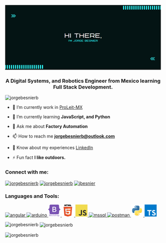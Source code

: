 <img src="https://github.com/JorgeBesnierB/JorgeBesnierB/blob/main/Media/banner.PNG" alt="html5"/>

<h3 align="center">A Digital Systems, and Robotics Engineer from Mexico learning Full Stack Development.</h3>

<p align="left"> <img src="https://komarev.com/ghpvc/?username=jorgebesnierb&label=Profile%20views&color=0e75b6&style=flat" alt="jorgebesnierb" /> </p>

- 🔭 I’m currently work in [ProLeit-MX](https://www.proleit.com/)

- 🌱 I’m currently learning **JavaScript, and Python**

- 💬 Ask me about **Factory Automation**

- 📫 How to reach me **jorgebesnierb@outlook.com**

- 📄 Know about my experiences [LinkedIn](https://www.linkedin.com/in/jorgebesnierb/)

- ⚡ Fun fact **I like outdoors.**

<h3 align="left">Connect with me:</h3>
<p align="left">
<a href="https://linkedin.com/in/jorgebesnierb" target="blank"><img align="center" src="https://raw.githubusercontent.com/rahuldkjain/github-profile-readme-generator/master/src/images/icons/Social/linked-in-alt.svg" alt="jorgebesnierb" height="30" width="40" /></a>
<a href="https://fb.com/jorgebesnierb" target="blank"><img align="center" src="https://raw.githubusercontent.com/rahuldkjain/github-profile-readme-generator/master/src/images/icons/Social/facebook.svg" alt="jorgebesnierb" height="30" width="40" /></a>
<a href="https://instagram.com/jbesnier" target="blank"><img align="center" src="https://raw.githubusercontent.com/rahuldkjain/github-profile-readme-generator/master/src/images/icons/Social/instagram.svg" alt="jbesnier" height="30" width="40" /></a>
</p>

<h3 align="left">Languages and Tools:</h3>
<p align="left"> <a href="https://angular.io" target="_blank" rel="noreferrer"> <img src="https://angular.io/assets/images/logos/angular/angular.svg" alt="angular" width="40" height="40"/> </a> <a href="https://www.arduino.cc/" target="_blank" rel="noreferrer"> <img src="https://cdn.worldvectorlogo.com/logos/arduino-1.svg" alt="arduino" width="40" height="40"/> </a> <a href="https://getbootstrap.com" target="_blank" rel="noreferrer"> <img src="https://raw.githubusercontent.com/devicons/devicon/master/icons/bootstrap/bootstrap-plain-wordmark.svg" alt="bootstrap" width="40" height="40"/> </a> <a href="https://www.w3.org/html/" target="_blank" rel="noreferrer"> <img src="https://raw.githubusercontent.com/devicons/devicon/master/icons/html5/html5-original-wordmark.svg" alt="html5" width="40" height="40"/> </a> <a href="https://developer.mozilla.org/en-US/docs/Web/JavaScript" target="_blank" rel="noreferrer"> <img src="https://raw.githubusercontent.com/devicons/devicon/master/icons/javascript/javascript-original.svg" alt="javascript" width="40" height="40"/> </a> <a href="https://www.microsoft.com/en-us/sql-server" target="_blank" rel="noreferrer"> <img src="https://www.svgrepo.com/show/303229/microsoft-sql-server-logo.svg" alt="mssql" width="40" height="40"/> </a> <a href="https://postman.com" target="_blank" rel="noreferrer"> <img src="https://www.vectorlogo.zone/logos/getpostman/getpostman-icon.svg" alt="postman" width="40" height="40"/> </a> <a href="https://www.python.org" target="_blank" rel="noreferrer"> <img src="https://raw.githubusercontent.com/devicons/devicon/master/icons/python/python-original.svg" alt="python" width="40" height="40"/> </a> <a href="https://www.typescriptlang.org/" target="_blank" rel="noreferrer"> <img src="https://raw.githubusercontent.com/devicons/devicon/master/icons/typescript/typescript-original.svg" alt="typescript" width="40" height="40"/> </a> </p>

<p><img align="left" src="https://github-readme-stats.vercel.app/api/top-langs?username=jorgebesnierb&show_icons=true&locale=en&layout=compact" alt="jorgebesnierb" /></p>

<p>&nbsp;<img align="center" src="https://github-readme-stats.vercel.app/api?username=jorgebesnierb&show_icons=true&locale=en" alt="jorgebesnierb" /></p>

<p><img align="center" src="https://github-readme-streak-stats.herokuapp.com/?user=jorgebesnierb&" alt="jorgebesnierb" /></p>
